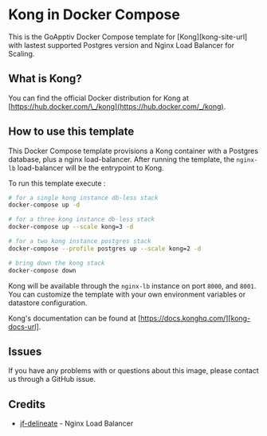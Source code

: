 # Kong in Docker Compose

This is the GoApptiv Docker Compose template for [Kong][kong-site-url] with lastest supported Postgres version and Nginx Load Balancer for Scaling.

## What is Kong?

You can find the official Docker distribution for Kong at [https://hub.docker.com/\_/kong](https://hub.docker.com/_/kong).

## How to use this template

This Docker Compose template provisions a Kong container with a Postgres database, plus a nginx load-balancer. After running the template, the `nginx-lb` load-balancer will be the entrypoint to Kong.

To run this template execute :

```bash
# for a single kong instance db-less stack
docker-compose up -d

# for a three kong instance db-less stack
docker-compose up --scale kong=3 -d

# for a two kong instance postgres stack
docker-compose --profile postgres up --scale kong=2 -d

# bring down the kong stack
docker-compose down
```

Kong will be available through the `nginx-lb` instance on port `8000`, and `8001`. You can customize the template with your own environment variables or datastore configuration.

Kong's documentation can be found at [https://docs.konghq.com/][kong-docs-url].

## Issues

If you have any problems with or questions about this image, please contact us through a GitHub issue.

## Credits

- [jf-delineate](https://github.com/jf-delineate) - Nginx Load Balancer
